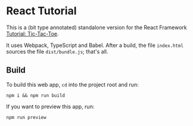 # React Tutorial
This is a (bit type annotated) standalone version for the React
Framework [Tutorial:
Tic-Tac-Toe](https://react.dev/learn/tutorial-tic-tac-toe).

It uses Webpack, TypeScript and Babel. After a build, the file
`index.html` sources the file `dist/bundle.js`; that's all.

## Build
To build this web app, `cd` into the project root and run:
```shell
npm i && npm run build
```

If you want to preview this app, run:
```shell
npm run preview
```
